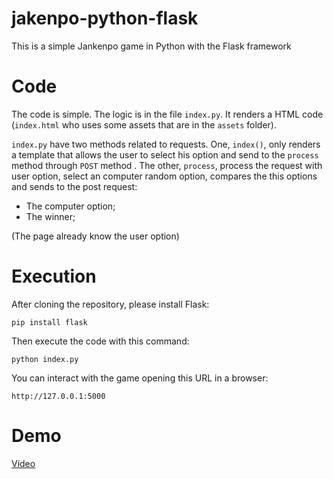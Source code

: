 # jakenpo-python-flask

This is a simple Jankenpo game in Python with the Flask framework


# Code

The code is simple. The logic is in the file `index.py`. It renders a HTML code (`index.html` who uses some assets that are in the `assets` folder).

`index.py` have two methods related to requests. One, `index()`, only renders a template that allows the user to select his option and send to the `process` method through `POST` method . The other, `process`, process the request with user option, select an computer random option, compares the this options and sends to the post request:
- The computer option;
- The winner;

(The page already know the user option)


# Execution

After cloning the repository, please install Flask:
```
pip install flask
```

Then execute the code with this command:
```
python index.py
```

You can interact with the game opening this URL in a browser:
```
http://127.0.0.1:5000
```


# Demo
[Vídeo](https://youtu.be/JPPvAEw8l3s)
